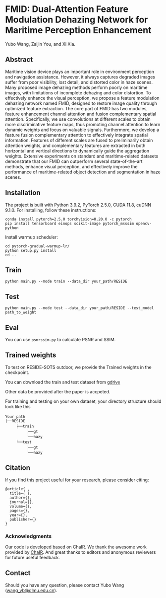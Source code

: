 # FMID: Dual-Attention Feature Modulation Dehazing Network for Maritime Perception Enhancement
Yubo Wang, Zaijin You, and Xi Xia.
## Abstract
Maritime vision device plays an important role in environment perception and navigation assistance. However, it always captures degraded images suffer from poor visibility, lost detail, and distorted color in haze scenes. Many proposed image dehazing methods perform poorly on maritime images, with limitations of incomplete dehazing and color distortion. To effectively enhance the visual perception, we propose a feature modulation dehazing network named FMID, designed to restore image quality through optimized feature extraction. The core part of FMID has two modules, feature enhancement channel attention and fusion complementary spatial attention. Specifically, we use convolutions at different scales to obtain more discriminative feature maps, thus promoting channel attention to learn dynamic weights and focus on valuable signals. Furthermore, we develop a feature fusion complementary attention to effectively integrate spatial information. Features of different scales are fused to preliminarily obtain attention weights, and complementary features are extracted in both horizontal and vertical directions to dynamically guide the aggregation weights. Extensive experiments on standard and maritime-related datasets demonstrate that our FMID can outperform several state-of-the-art methods, enhance visual perception, and effectively improve the performance of maritime-related object detection and segmentation in haze scenes.

## Installation
The project is built with Python 3.9.2, PyTorch 2.5.0, CUDA 11.8, cuDNN 9.1.0.
For installing, follow these instructions:
~~~
conda install pytorch=2.5.0 torchvision=0.20.0 -c pytorch
pip install tensorboard einops scikit-image pytorch_msssim opencv-python
~~~
Install warmup scheduler:
~~~
cd pytorch-gradual-warmup-lr/
python setup.py install
cd ..
~~~
## Train
~~~
python main.py --mode train --data_dir your_path/RESIDE
~~~
## Test
~~~
python main.py --mode test --data_dir your_path/RESIDE --test_model path_to_weight
~~~
## Eval

You can use `psnrssim.py` to calculate PSNR and SSIM.

## Trained weights
To test on RESIDE-SOTS outdoor, we provide the Trained weights in the checkpoint. 

You can download the train and test dataset from [gdrive](https://drive.google.com/drive/folders/1GFycRaUHnvt8BAkQ5QjUw-Xrjovu0b2U?usp=drive_link)

Other data be provided after the paper is accpeted.

For training and testing on your own dataset, your directory structure should look like this

`Your path` <br/>
`├──RESIDE` <br/>
     `├──train`  <br/>
          `├──gt`  <br/>
          `└──hazy`  
     `└──test`  <br/>
          `├──gt`  <br/>
          `└──hazy` 



## Citation
If you find this project useful for your research, please consider citing:
~~~
@article{ ,
  title={ },
  author={},
  journal={},
  volume={},
  pages={},
  year={},
  publisher={}
}
~~~

### Acknowledgments
Our code is developed based on ChaIR. We thank the awesome work provided by [ChaIR](https://github.com/c-yn/ChaIR).
And great thanks to editors and anonymous reviewers for future useful feedback.

## Contact
Should you have any question, please contact Yubo Wang (wang_yb@dlmu.edu.cn).
